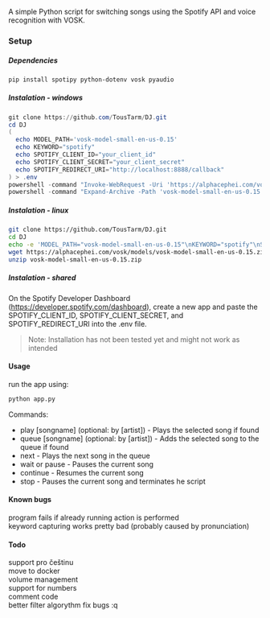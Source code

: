 A simple Python script for switching songs using the Spotify API and voice recognition with VOSK.
### Setup
##### Dependencies
```bash
pip install spotipy python-dotenv vosk pyaudio
```
##### Instalation - windows
```powershell
git clone https://github.com/TousTarm/DJ.git
cd DJ
(
  echo MODEL_PATH='vosk-model-small-en-us-0.15'
  echo KEYWORD="spotify"
  echo SPOTIFY_CLIENT_ID="your_client_id"
  echo SPOTIFY_CLIENT_SECRET="your_client_secret"
  echo SPOTIFY_REDIRECT_URI="http://localhost:8888/callback"
) > .env
powershell -command "Invoke-WebRequest -Uri 'https://alphacephei.com/vosk/models/vosk-model-small-en-us-0.15.zip' -OutFile 'vosk-model-small-en-us-0.15.zip'"
powershell -command "Expand-Archive -Path 'vosk-model-small-en-us-0.15.zip' -DestinationPath ."
```
##### Instalation - linux
```bash
git clone https://github.com/TousTarm/DJ.git
cd DJ
echo -e 'MODEL_PATH="vosk-model-small-en-us-0.15"\nKEYWORD="spotify"\nSPOTIFY_CLIENT_ID=""\nSPOTIFY_CLIENT_SECRET=""\nSPOTIFY_REDIRECT_URI=""' > .env && chmod 600 .env
wget https://alphacephei.com/vosk/models/vosk-model-small-en-us-0.15.zip
unzip vosk-model-small-en-us-0.15.zip
```
##### Instalation - shared
On the Spotify Developer Dashboard (https://developer.spotify.com/dashboard), create a new app and paste the SPOTIFY_CLIENT_ID, SPOTIFY_CLIENT_SECRET, and SPOTIFY_REDIRECT_URI into the .env file.
> Note: Installation has not been tested yet and might not work as intended
#### Usage
run the app using:
```python
python app.py
```

Commands:
- play [songname] (optional: by [artist]) - Plays the selected song if found
- queue [songname] (optional: by [artist]) - Adds the selected song to the queue if found
- next - Plays the next song in the queue
- wait or pause - Pauses the current song
- continue - Resumes the current song
- stop - Pauses the current song and terminates he script

#### Known bugs
program fails if already running action is performed  
keyword capturing works pretty bad (probably caused by pronunciation)

#### Todo
support pro češtinu  
move to docker  
volume management  
support for numbers    
comment code  
better filter algorythm
fix bugs :q